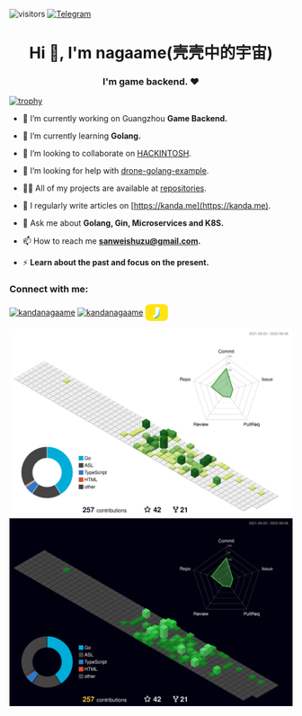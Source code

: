 ![visitors](https://visitor-badge.laobi.icu/badge?page_id=nagaame.nagaame)
[![Telegram](https://img.shields.io/badge/-telegram-red?color=blue&logo=telegram)](https://t.me/sonny_kirby)
<h1 align="center">Hi 👋, I'm nagaame(壳壳中的宇宙)</h1>
<h3 align="center">I'm game backend. ❤️</h3>

<!-- [![trophy](https://github-profile-trophy.vercel.app/?username=nagaame&row=2&column=4&theme=flat&margin-w=5&margin-h=5&no-bg=true&no-frame=true#gh-light-mode-only)](https://github.com/ryo-ma/github-profile-trophy) -->

[![trophy](https://github-profile-trophy.vercel.app/?username=nagaame&row=2&column=7&theme=onedark&margin-w=5&margin-h=5&no-bg=true&no-frame=true#|width=800px)](https://github.com/ryo-ma/github-profile-trophy)

- 🔭 I’m currently working on Guangzhou **Game Backend.**

- 🌱 I’m currently learning **Golang.**

- 👯 I’m looking to collaborate on [HACKINTOSH](https://github.com/nagaame/MSI-B460M-MORTAR-WIFI-10700-HACKINTOSH).

- 🤝 I’m looking for help with [drone-golang-example](https://github.com/nagaame/drone-golang-example).

- 👨‍💻 All of my projects are available at [repositories](https://github.com/nagaame?tab=repositories&type=source).

- 📝 I regularly write articles on [https://kanda.me](https://kanda.me).

- 💬 Ask me about **Golang, Gin, Microservices and K8S.**

- 📫 How to reach me **sanweishuzu@gmail.com.**

- ⚡ **Learn about the past and focus on the present.**

<h3 align="left">Connect with me:</h3>
<p align="left">
<a href="https://twitter.com/kandanagaame" target="blank"><img align="center" src="https://raw.githubusercontent.com/rahuldkjain/github-profile-readme-generator/master/src/images/icons/Social/twitter.svg" alt="kandanagaame" height="30" width="40" /></a>
<a href="https://instagram.com/kandanagaame" target="blank"><img align="center" src="https://raw.githubusercontent.com/rahuldkjain/github-profile-readme-generator/master/src/images/icons/Social/instagram.svg" alt="kandanagaame" height="30" width="40" /></a>
<a href="https://m.okjike.com/users/731eaa1b-1217-40c9-899f-870baaa2efe9" target="blank"><img align="center" src="https://raw.githubusercontent.com/nagaame/nagaame/master/jike_logo.svg" alt="壳壳" height="30" width="40" /></a>
</p>

![github contrib light](https://raw.githubusercontent.com/nagaame/nagaame/master/profile-3d-contrib/profile-green-animate.svg#gh-light-mode-only)
![github contrib dark](https://raw.githubusercontent.com/nagaame/nagaame/master/profile-3d-contrib/profile-night-green.svg#gh-dark-mode-only)
